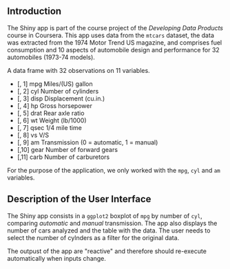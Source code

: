 ## Introduction

The Shiny app is part of the course project of the *Developing Data Products* course in Coursera. This app uses data from the `mtcars` dataset, the data was extracted from the 1974 Motor Trend US magazine, and comprises fuel consumption and 10 aspects of automobile design and performance for 32 automobiles (1973-74 models).

A data frame with 32 observations on 11 variables.

- [, 1] mpg	Miles/(US) gallon
- [, 2]	cyl	Number of cylinders
- [, 3]	disp	Displacement (cu.in.)
- [, 4]	hp	Gross horsepower
- [, 5]	drat	Rear axle ratio
- [, 6]	wt	Weight (lb/1000)
- [, 7]	qsec	1/4 mile time
- [, 8]	vs	V/S
- [, 9]	am	Transmission (0 = automatic, 1 = manual)
- [,10]	gear	Number of forward gears
- [,11]	carb	Number of carburetors

For the purpose of the application, we only worked with the `mpg`, `cyl` and `am` variables.

## Description of the User Interface

The Shiny app consists in a `ggplot2` boxplot of `mpg` by number of `cyl`, comparing *automatic*  and *manual* transmission. The app also displays the number of cars analyzed and the table with the data. The user needs to select the number of cylnders as a filter for the original data.

The outpust of the app are "reactive" and therefore should re-execute automatically when inputs change.


